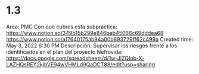 # 1.3

Area: PMC
Con que cubres esta subpractica: https://www.notion.so/349b15b299e846beb45066c69dddea68 
https://www.notion.so/a17640175ab84a00b893729ff62c499a 
Created time: May 3, 2022 6:30 PM
Descripción: Supervisar los riesgos frente a los identificados en el plan del proyecto
Nefrovida: https://docs.google.com/spreadsheets/d/1w-JjZQIob-X-LAZHQsREY2kjbVE94wVHMLd9QaDCT88/edit?usp=sharing